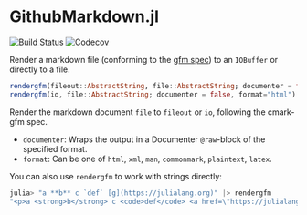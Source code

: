 # GithubMarkdown.jl

[![Build Status](https://travis-ci.com/pfitzseb/GithubMarkdown.jl.svg?branch=master)](https://travis-ci.com/pfitzseb/GithubMarkdown.jl)
[![Codecov](https://codecov.io/gh/pfitzseb/GithubMarkdown.jl/branch/master/graph/badge.svg)](https://codecov.io/gh/pfitzseb/GithubMarkdown.jl)

Render a markdown file (conforming to the [gfm spec](https://github.github.com/gfm/)) to an `IOBuffer` or directly to a file.


```julia
rendergfm(fileout::AbstractString, file::AbstractString; documenter = false, format="html")
rendergfm(io, file::AbstractString; documenter = false, format="html")
```

Render the markdown document `file` to `fileout` or `io`, following the cmark-gfm spec.

- `documenter`: Wraps the output in a Documenter `@raw`-block of the specified format.
- `format`: Can be one of `html`, `xml`, `man`, `commonmark`, `plaintext`, `latex`.

You can also use `rendergfm` to work with strings directly:

```julia
julia> "a **b** c `def` [g](https://julialang.org)" |> rendergfm
"<p>a <strong>b</strong> c <code>def</code> <a href=\"https://julialang.org\">g</a></p>\n"
```
